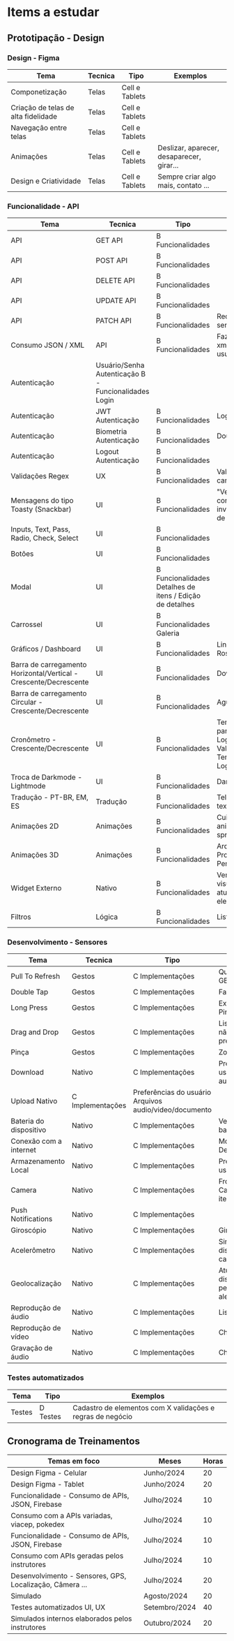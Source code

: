 # Items a estudar

## Prototipação - Design

### Design - Figma
|Tema|Tecnica|Tipo|Exemplos|
|-|-|-|-|
|Componetização|Telas|Cell e Tablets||
|Criação de telas de alta fidelidade|Telas|Cell e Tablets||
|Navegação entre telas|Telas|Cell e Tablets||
|Animações|Telas|Cell e Tablets|Deslizar, aparecer, desaparecer, girar...|
|Design e Criatividade|Telas|Cell e Tablets|Sempre criar algo mais, contato ...|

### Funcionalidade - API
|Tema|Tecnica|Tipo|Exemplos|
|-|-|-|-|
|API|GET	API	|B Funcionalidades||	
|API|POST	API	|B Funcionalidades||
|API|DELETE	API	|B Funcionalidades||	
|API|UPDATE	API	|B Funcionalidades||
|API|PATCH	API	|B Funcionalidades|Redefinição de senha+Biometria|
|Consumo JSON / XML	|API|B Funcionalidades|Fazer upload arquivo xml, configs do usuário;Import/Export|
|Autenticação|Usuário/Senha	Autenticação	B - Funcionalidades	Login
|Autenticação|JWT	Autenticação|B Funcionalidades|Login|
|Autenticação|Biometria	Autenticação|B Funcionalidades|Double check|
|Autenticação|Logout	Autenticação|B Funcionalidades||	
|Validações Regex|UX|B Funcionalidades|Validações de campos|
|Mensagens do tipo Toasty (Snackbar)|UI|B Funcionalidades|"Verificação de conexão / Campos inválidos / Resultados de cadastros|
|Inputs, Text, Pass, Radio, Check, Select|UI|B Funcionalidades||
|Botões|UI|B Funcionalidades||
|Modal|UI|B Funcionalidades	Detalhes de itens / Edição de detalhes
|Carrossel|UI|B Funcionalidades	Galeria
|Gráficos / Dashboard|UI|B Funcionalidades|Linhas, Coluna, Rosca, etc...|
|Barra de carregamento Horizontal/Vertical - Crescente/Decrescente|UI|B Funcionalidades|Download / Upload|
|Barra de carregamento Circular - Crescente/Decrescente|UI|B Funcionalidades|Aguarde algo|
|Cronômetro - Crescente/Decrescente|UI|B Funcionalidades|Tempo restantante para uma ação Logout / Cadastro / Validação / Senha Tempo crescente ++ Logado|
|Troca de Darkmode - Lightmode|UI|B Funcionalidades|Dark + Alto contraste|
|Tradução - PT-BR, EM, ES|Tradução|B Funcionalidades|Telas que tenham textos estáticos|
|Animações 2D|Animações|B Funcionalidades|Cuidado com animações com sprites + cut-out|
|Animações 3D|Animações|B Funcionalidades|Arquivos .glb - Produtos, Personagens, etc...|
|Widget Externo|Nativo|B Funcionalidades|Verificar limitações visuais - atualizações Apenas elementos estáticos|
|Filtros|Lógica|B Funcionalidades|Listagem geral|

### Desenvolvimento - Sensores
|Tema|Tecnica|Tipo|Exemplos|
|-|-|-|-|
|Pull To Refresh|Gestos|C Implementações|Qualquer tela que tenha GET de API|
|Double Tap|Gestos|C Implementações|Favoritos / Likes|
|Long Press|Gestos|C Implementações|Exclusão / Edição / Pinnar|
|Drag and Drop|Gestos|C Implementações|Listas, cuidado para não conflitar com long press
|Pinça|Gestos|C Implementações|Zoom em geral|
|Download|Nativo|C Implementações|Preferências do usuário, Arquivos audio/video/documento|
|Upload	Nativo|C Implementações|Preferências do usuário Arquivos audio/video/documento|
|Bateria do dispositivo|Nativo|C Implementações|Verificar quando está baixa, tomar ação|
|Conexão com a internet|Nativo|C Implementações|Mostrar mensagem ao Desligar wi-fi e 5g|
|Armazenamento Local|Nativo|C Implementações|Preferências do usuário, SQLite|
|Camera|Nativo|C Implementações|Frontal e traseira - Cadastro de produto / item|
|Push Notifications|Nativo|C Implementações||
|Giroscópio|Nativo|C Implementações|Girar objeto 3D|
|Acelerômetro|Nativo|C Implementações|Simular queda do dispositivo / Batida de carro|
|Geolocalização|Nativo|C Implementações|Atual, trajeto, distâncias, marcadores personalizados, aleatórios
|Reprodução de áudio|Nativo|C Implementações|Lista de áudios - Chat|
|Reprodução de vídeo|Nativo|C Implementações|Chat|
|Gravação de áudio|Nativo|C Implementações|Chat|

### Testes automatizados
|Tema|Tipo|Exemplos|
|-|-|-|
|Testes|D Testes|Cadastro de elementos com X validações e regras de negócio|

## Cronograma de Treinamentos

|Temas em foco|Meses|Horas|
|-|-|-|
|Design Figma - Celular|Junho/2024|20|
|Design Figma - Tablet|Junho/2024|20|
|Funcionalidade - Consumo de APIs, JSON, Firebase|Julho/2024|10|
|Consumo com a APIs variadas, viacep, pokedex|Julho/2024|10|
|Funcionalidade - Consumo de APIs, JSON, Firebase|Julho/2024|10|
|Consumo com APIs geradas pelos instrutores|Julho/2024|10|
|Desenvolvimento - Sensores, GPS, Localização, Câmera ...|Julho/2024|20|
|Simulado|Agosto/2024|20|
|Testes automatizados UI, UX|Setembro/2024|40|
|Simulados internos elaborados pelos instrutores|Outubro/2024|20|